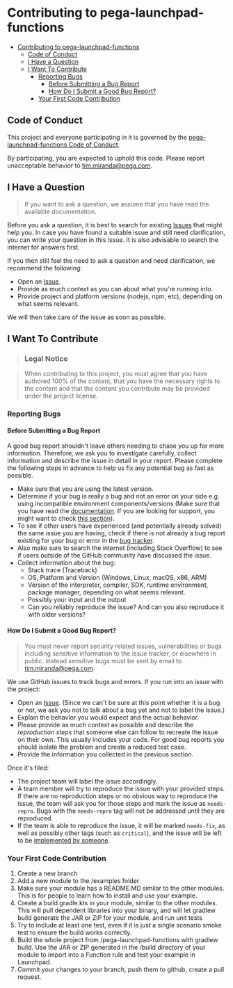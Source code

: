 # Contributing to pega-launchpad-functions

<!-- TOC -->
* [Contributing to pega-launchpad-functions](#contributing-to-pega-launchpad-functions)
  * [Code of Conduct](#code-of-conduct)
  * [I Have a Question](#i-have-a-question)
  * [I Want To Contribute](#i-want-to-contribute)
    * [Reporting Bugs](#reporting-bugs)
      * [Before Submitting a Bug Report](#before-submitting-a-bug-report)
      * [How Do I Submit a Good Bug Report?](#how-do-i-submit-a-good-bug-report)
    * [Your First Code Contribution](#your-first-code-contribution)
<!-- TOC -->

## Code of Conduct

This project and everyone participating in it is governed by the
[pega-launchpad-functions Code of Conduct](https://github.com/pegasystems/pega-launchpad-functions/master/CODE_OF_CONDUCT.md).

By participating, you are expected to uphold this code. Please report unacceptable behavior
to <tim.miranda@pega.com>.

## I Have a Question

> If you want to ask a question, we assume that you have read the available documentation.

Before you ask a question, it is best to search for existing [Issues](https://github.com/pegasystems/pega-launchpad-functions/issues) that might help you. In case you have found a suitable issue and still need clarification, you can write your question in this issue. It is also advisable to search the internet for answers first.

If you then still feel the need to ask a question and need clarification, we recommend the following:

- Open an [Issue](https://github.com/pegasystems/pega-launchpad-functions/issues/new).
- Provide as much context as you can about what you're running into.
- Provide project and platform versions (nodejs, npm, etc), depending on what seems relevant.

We will then take care of the issue as soon as possible.

## I Want To Contribute

> ### Legal Notice <!-- omit in toc -->

> When contributing to this project, you must agree that you have authored 100% of the content, that you have the necessary rights to the content and that the content you contribute may be provided under the project license.

### Reporting Bugs

<!-- omit in toc -->
#### Before Submitting a Bug Report

A good bug report shouldn't leave others needing to chase you up for more information. Therefore, we ask you to investigate carefully, collect information and describe the issue in detail in your report. Please complete the following steps in advance to help us fix any potential bug as fast as possible.

- Make sure that you are using the latest version.
- Determine if your bug is really a bug and not an error on your side e.g. using incompatible environment components/versions (Make sure that you have read the [documentation](). If you are looking for support, you might want to check [this section](#i-have-a-question)).
- To see if other users have experienced (and potentially already solved) the same issue you are having, check if there is not already a bug report existing for your bug or error in the [bug tracker](https://github.com/miratim/PegaLPSTToolsissues?q=label%3Abug).
- Also make sure to search the internet (including Stack Overflow) to see if users outside of the GitHub community have discussed the issue.
- Collect information about the bug:
  - Stack trace (Traceback)
  - OS, Platform and Version (Windows, Linux, macOS, x86, ARM)
  - Version of the interpreter, compiler, SDK, runtime environment, package manager, depending on what seems relevant.
  - Possibly your input and the output
  - Can you reliably reproduce the issue? And can you also reproduce it with older versions?

<!-- omit in toc -->
#### How Do I Submit a Good Bug Report?

> You must never report security related issues, vulnerabilities or bugs including sensitive information to the issue tracker, or elsewhere in public. Instead sensitive bugs must be sent by email to <tim.miranda@pega.com>.
<!-- You may add a PGP key to allow the messages to be sent encrypted as well. -->

We use GitHub issues to track bugs and errors. If you run into an issue with the project:

- Open an [Issue](https://github.com/miratim/PegaLPSTTools/issues/new). (Since we can't be sure at this point whether it is a bug or not, we ask you not to talk about a bug yet and not to label the issue.)
- Explain the behavior you would expect and the actual behavior.
- Please provide as much context as possible and describe the *reproduction steps* that someone else can follow to recreate the issue on their own. This usually includes your code. For good bug reports you should isolate the problem and create a reduced test case.
- Provide the information you collected in the previous section.

Once it's filed:

- The project team will label the issue accordingly.
- A team member will try to reproduce the issue with your provided steps. If there are no reproduction steps or no obvious way to reproduce the issue, the team will ask you for those steps and mark the issue as `needs-repro`. Bugs with the `needs-repro` tag will not be addressed until they are reproduced.
- If the team is able to reproduce the issue, it will be marked `needs-fix`, as well as possibly other tags (such as `critical`), and the issue will be left to be [implemented by someone](#your-first-code-contribution).

<!-- You might want to create an issue template for bugs and errors that can be used as a guide and that defines the structure of the information to be included. If you do so, reference it here in the description. -->

### Your First Code Contribution

1. Create a new branch
2. Add a new module to the /examples folder
3. Make sure your module has a README.MD similar to the other modules. This is for people to learn how to install and use your example.
4. Create a build.gradle.kts in your module, similar to the other modules. This will pull dependent libraries into your binary, and will let gradlew build generate the JAR or ZIP for your module, and run unit tests
5. Try to include at least one test, even if it is just a single scenario smoke test to ensure the build works correctly.
6. Build the whole project from /pega-launchpad-functions with gradlew build. Use the JAR or ZIP generated in the /build directory of your module to import into a Function rule and test your example in Launchpad.
7. Commit your changes to your branch, push them to github, create a pull request.
